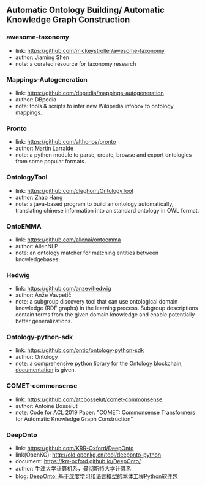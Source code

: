 ## **Automatic Ontology Building/ Automatic Knowledge Graph Construction**


### awesome-taxonomy
  * link: https://github.com/mickeystroller/awesome-taxonomy
  * author: Jiaming Shen
  * note: a curated resource for taxonomy research

### Mappings-Autogeneration
  * link: https://github.com/dbpedia/mappings-autogeneration
  * author: DBpedia
  * note: tools & scripts to infer new Wikipedia infobox to ontology mappings.

### Pronto
  * link: https://github.com/althonos/pronto
  * author: Martin Larralde
  * note: a python module to parse, create, browse and export ontologies from some popular formats.
  
### OntologyTool
  * link: https://github.com/cleghom/OntologyTool
  * author: Zhao Hang
  * note: a java-based program to build an ontology automatically, translating chinese information into an standard ontology in OWL format.

### OntoEMMA
  * link: https://github.com/allenai/ontoemma
  * author: AllenNLP
  * note: an ontology matcher for matching entities between knowledgebases.
  
### Hedwig
  * link: https://github.com/anzev/hedwig
  * author: Anže Vavpetič 
  * note: a subgroup discovery tool that can use ontological domain knowledge (RDF graphs) in the learning process. Subgroup descriptions contain terms from the given domain knowledge and enable potentially better generalizations.

### Ontology-python-sdk
  * link: https://github.com/ontio/ontology-python-sdk
  * author: Ontology
  * note: a comprehensive python library for the Ontology blockchain, [documentation](https://nashmiao.github.io/ontology-python-sdk-docs/#introduction) is given.

### COMET-commonsense
  * link: https://github.com/atcbosselut/comet-commonsense
  * author: Antoine Bosselut
  * note: Code for ACL 2019 Paper: "COMET: Commonsense Transformers for Automatic Knowledge Graph Construction"

### DeepOnto
  * link: https://github.com/KRR-Oxford/DeepOnto
  * link(OpenKG): http://old.openkg.cn/tool/deeponto-python
  * document: https://krr-oxford.github.io/DeepOnto/
  * author: 牛津大学计算机系，曼彻斯特大学计算系
  * blog: [DeepOnto: 基于深度学习和语言模型的本体工程Python软件包](https://mp.weixin.qq.com/s/9nrUdlsFnCXpBHPJY2hZGg)
